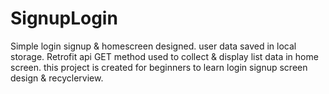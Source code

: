 # SignupLogin 
Simple login signup & homescreen designed. user data saved in local storage. Retrofit api GET method used to collect & display list data in home screen. this project is created for beginners to learn login signup screen design & recyclerview. 
